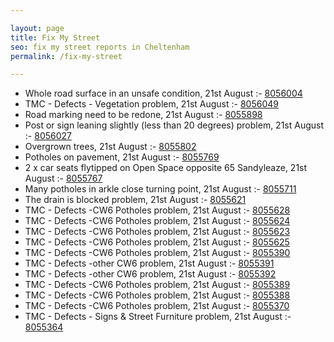 ```yaml
---

layout: page
title: Fix My Street
seo: fix my street reports in Cheltenham
permalink: /fix-my-street

---
```


<!-- fix_marker starts -->

- Whole road surface in an unsafe condition, 21st August :- [8056004](https://www.fixmystreet.com/report/8056004)
- TMC - Defects - Vegetation problem, 21st August :- [8056049](https://www.fixmystreet.com/report/8056049)
- Road marking need to be redone, 21st August :- [8055898](https://www.fixmystreet.com/report/8055898)
- Post or sign leaning slightly (less than 20 degrees) problem, 21st August :- [8056027](https://www.fixmystreet.com/report/8056027)
- Overgrown trees, 21st August :- [8055802](https://www.fixmystreet.com/report/8055802)
- Potholes on pavement, 21st August :- [8055769](https://www.fixmystreet.com/report/8055769)
- 2 x car seats flytipped on Open Space opposite 65 Sandyleaze, 21st August :- [8055767](https://www.fixmystreet.com/report/8055767)
- Many potholes in arkle close turning point, 21st August :- [8055711](https://www.fixmystreet.com/report/8055711)
- The drain is blocked problem, 21st August :- [8055621](https://www.fixmystreet.com/report/8055621)
- TMC - Defects -CW6 Potholes  problem, 21st August :- [8055628](https://www.fixmystreet.com/report/8055628)
- TMC - Defects -CW6 Potholes  problem, 21st August :- [8055624](https://www.fixmystreet.com/report/8055624)
- TMC - Defects -CW6 Potholes  problem, 21st August :- [8055623](https://www.fixmystreet.com/report/8055623)
- TMC - Defects -CW6 Potholes  problem, 21st August :- [8055625](https://www.fixmystreet.com/report/8055625)
- TMC - Defects -CW6 Potholes  problem, 21st August :- [8055390](https://www.fixmystreet.com/report/8055390)
- TMC - Defects -other CW6 problem, 21st August :- [8055391](https://www.fixmystreet.com/report/8055391)
- TMC - Defects -other CW6 problem, 21st August :- [8055392](https://www.fixmystreet.com/report/8055392)
- TMC - Defects -CW6 Potholes  problem, 21st August :- [8055389](https://www.fixmystreet.com/report/8055389)
- TMC - Defects -CW6 Potholes  problem, 21st August :- [8055388](https://www.fixmystreet.com/report/8055388)
- TMC - Defects -CW6 Potholes  problem, 21st August :- [8055370](https://www.fixmystreet.com/report/8055370)
- TMC - Defects - Signs & Street Furniture problem, 21st August :- [8055364](https://www.fixmystreet.com/report/8055364)

<!-- fix_marker ends -->